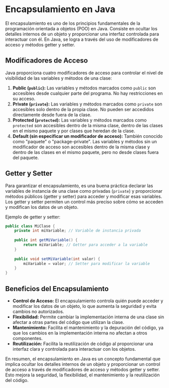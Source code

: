 # Encapsulamiento en Java

El encapsulamiento es uno de los principios fundamentales de la programación orientada a objetos (POO) en Java. Consiste en ocultar los detalles internos de un objeto y proporcionar una interfaz controlada para interactuar con él. En Java, se logra a través del uso de modificadores de acceso y métodos getter y setter.

## Modificadores de Acceso

Java proporciona cuatro modificadores de acceso para controlar el nivel de visibilidad de las variables y métodos de una clase:

1. **Public (`public`):** Las variables y métodos marcados como `public` son accesibles desde cualquier parte del programa. No hay restricciones en su acceso.
2. **Private (`private`):** Las variables y métodos marcados como `private` son accesibles solo dentro de la propia clase. No pueden ser accedidos directamente desde fuera de la clase.
3. **Protected (`protected`):** Las variables y métodos marcados como `protected` son accesibles dentro de la misma clase, dentro de las clases en el mismo paquete y por clases que heredan de la clase.
4. **Default (sin especificar un modificador de acceso):** También conocido como "paquete" o "package-private". Las variables y métodos sin un modificador de acceso son accesibles dentro de la misma clase y dentro de las clases en el mismo paquete, pero no desde clases fuera del paquete.

## Getter y Setter

Para garantizar el encapsulamiento, es una buena práctica declarar las variables de instancia de una clase como privadas (`private`) y proporcionar métodos públicos (getter y setter) para acceder y modificar esas variables. Los getter y setter permiten un control más preciso sobre cómo se acceden y modifican los datos de un objeto.

Ejemplo de getter y setter:

```java
public class MiClase {
    private int miVariable; // Variable de instancia privada
  
    public int getMiVariable() {
        return miVariable; // Getter para acceder a la variable
    }
  
    public void setMiVariable(int valor) {
        miVariable = valor; // Setter para modificar la variable
    }
}
```

## Beneficios del Encapsulamiento

- **Control de Acceso:** El encapsulamiento controla quién puede acceder y modificar los datos de un objeto, lo que aumenta la seguridad y evita cambios no autorizados.
- **Flexibilidad:** Permite cambiar la implementación interna de una clase sin afectar a otras partes del código que utilizan la clase.
- **Mantenimiento:** Facilita el mantenimiento y la depuración del código, ya que los cambios en la implementación interna no afectan a otros componentes.
- **Reutilización:** Facilita la reutilización de código al proporcionar una interfaz clara y controlada para interactuar con los objetos.

En resumen, el encapsulamiento en Java es un concepto fundamental que implica ocultar los detalles internos de un objeto y proporcionar un control de acceso a través de modificadores de acceso y métodos getter y setter. Esto mejora la seguridad, la flexibilidad, el mantenimiento y la reutilización del código.
